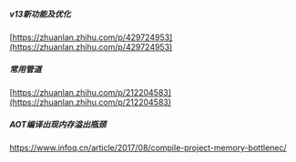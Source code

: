 ##### v13新功能及优化

[https://zhuanlan.zhihu.com/p/429724953](https://zhuanlan.zhihu.com/p/429724953)

##### 常用管道

[https://zhuanlan.zhihu.com/p/212204583](https://zhuanlan.zhihu.com/p/212204583)

##### AOT编译出现内存溢出瓶颈

https://www.infoq.cn/article/2017/08/compile-project-memory-bottlenec/